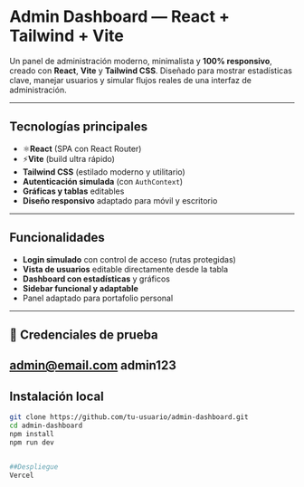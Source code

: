 # Admin Dashboard — React + Tailwind + Vite

Un panel de administración moderno, minimalista y **100% responsivo**, creado con **React**, **Vite** y **Tailwind CSS**. Diseñado para mostrar estadísticas clave, manejar usuarios y simular flujos reales de una interfaz de administración.

---

## Tecnologías principales

- ⚛**React** (SPA con React Router)
- ⚡**Vite** (build ultra rápido)
- **Tailwind CSS** (estilado moderno y utilitario)
- **Autenticación simulada** (con `AuthContext`)
- **Gráficas y tablas** editables
- **Diseño responsivo** adaptado para móvil y escritorio

---

## Funcionalidades

- **Login simulado** con control de acceso (rutas protegidas)
- **Vista de usuarios** editable directamente desde la tabla
- **Dashboard con estadísticas** y gráficos
- **Sidebar funcional y adaptable**
- Panel adaptado para portafolio personal

---

## 📸 Credenciales de prueba

admin@email.com
admin123
---

##  Instalación local

```bash
git clone https://github.com/tu-usuario/admin-dashboard.git
cd admin-dashboard
npm install
npm run dev


##Despliegue
Vercel
